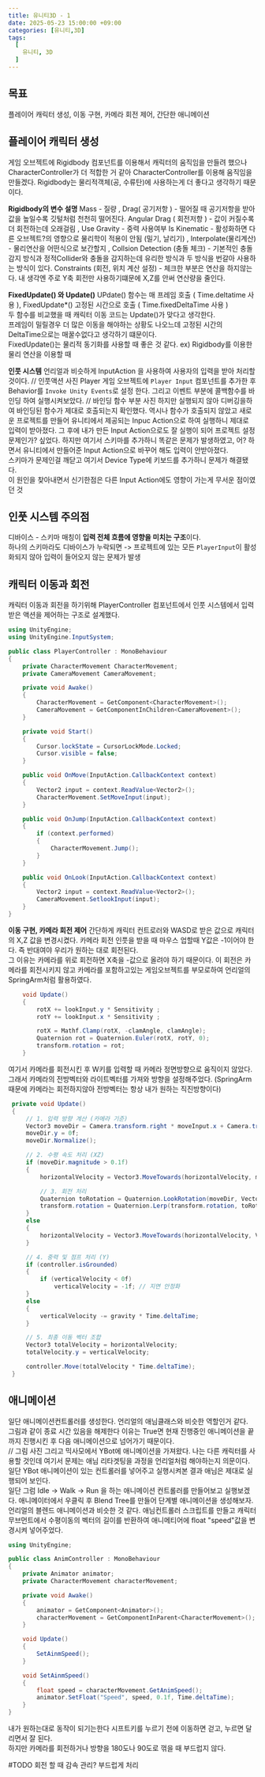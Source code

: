 ```yaml
---
title: 유니티3D - 1
date: 2025-05-23 15:00:00 +09:00
categories: [유니티,3D]
tags:
  [
    유니티, 3D
  ]
---
```

## 목표
플레이어 캐릭터 생성, 이동 구현, 카메라 회전 제어, 간단한 애니메이션

## 플레이어 캐릭터 생성
게임 오브젝트에 Rigidbody 컴포넌트를 이용해서 캐릭터의 움직임을 만들려 했으나 CharacterController가 더 적합한 거 같아
CharacterController를 이용해 움직임을 만들겠다.
Rigidbody는 물리적객체(공, 수류탄)에 사용하는게 더 좋다고 생각하기 때문이다.

**Rigidbody의 변수 설명**
Mass - 질량 , Drag( 공기저항 ) - 떨어질 때 공기저항을 받아 값을 높일수록 깃털처럼 천천히 떨어진다.
Angular Drag ( 회전저항 ) - 값이 커질수록 더 회전하는데 오래걸림 , Use Gravity - 중력 사용여부
Is Kinematic - 활성화하면 다른 오브젝트?의 영향으로 물리학이 적용이 안됨 (밀기, 날리기) , Interpolate(물리계산) - 물리연산을 어떤식으로 보간할지 , Collsion Detection (충돌 체크) - 기본적인 충돌 감지 방식과 정적Collider와 충돌을 감지하는데 유리한 방식과 두 방식을 번갈아 사용하는 방식이 있다.
Constraints (회전, 위치 계산 설정) - 체크한 부분은 연산을 하지않는다. 내 생각엔 주로 Y축 회전만 사용하기떄문에 X,Z를 안써 연산량을 줄인다.

**FixedUpdate() 와 Update()**
UPdate() 함수는 매 프레임 호출 ( Time.deltatime 사용 ), FixedUpdate*() 고정된 시간으로 호출 ( Time.fixedDeltaTime 사용 )  
두 함수를 비교했을 때 캐릭터 이동 코드는 Update()가 맞다고 생각한다.  
프레임이 밀릴경우 더 많은 이동을 해야하는 상황도 나오느데 고정된 시간의 DeltaTime으로는 매꿀수없다고 생각하기 떄문이다.  
FixedUpdate()는 물리적 동기화를 사용할 때 좋은 것 같다. ex) Rigidbody를 이용한 물리 연산을 이용할 때  

**인풋 시스템**
언리얼과 비슷하게 InputAction 을 사용하여 사용자의 입력을 받아 처리할 것이다.
// 인풋액션 사진
Player 게임 오브젝트에 `Player Input` 컴포넌트를 추가한 후 Behavior를 `Invoke Unity Events`로 설정 한다.
그리고 이벤트 부분에 콜백함수를 바인딩 하여 실행시켜보았다.
// 바인딩 함수 부분 사진
하지만 실행되지 않아 디버깅을하여 바인딩된 함수가 제대로 호출되는지 확인했다.
역시나 함수가 호출되지 않았고 새로운 프로젝트를 만들어 유니티에서 제공되는 Inpuc Action으로 하여 실행하니 제대로 입력이 받아졌다.
그 후에 내가 만든 Input Action으로도 잘 실행이 되어 프로젝트 설정문제인가? 싶었다.
하지만 여기서 스키마를 추가하니 똑같은 문제가 발생하였고, 어? 하면서 유니티에서 만들어준 Input Action으로 바꾸어 해도 입력이 안받아졌다.  
스키마가 문제인걸 깨닫고 여기서 Device Type에 키보드를 추가하니 문제가 해결됐다.  
이 원인을 찾아내면서 신기한점은 다른 Input Action에도 영향이 가는게 무서운 점이였던 것  

## 인풋 시스템 주의점
디바이스 - 스키마 매칭이 **입력 전체 흐름에 영향을 미치는 구조**이다.  
하나의 스키마라도 디바이스가 누락되면 -> 프로젝트에 있는 모든 `PlayerInput`이 활성화되지 않아 입력이 들어오지 않는 문제가 발생  

## 캐릭터 이동과 회전
캐릭터 이동과 회전을 하기위해 PlayerController 컴포넌트에서 인풋 시스템에서 입력받은 액션을 제어하는 구조로 설계했다.
```c#
using UnityEngine;
using UnityEngine.InputSystem;

public class PlayerController : MonoBehaviour
{
    private CharacterMovement CharacterMovement;
    private CameraMovement CameraMovement;

    private void Awake()
    {
        CharacterMovement = GetComponent<CharacterMovement>();
        CameraMovement = GetComponentInChildren<CameraMovement>();
    }

    private void Start()
    {
        Cursor.lockState = CursorLockMode.Locked;
        Cursor.visible = false;
    }

    public void OnMove(InputAction.CallbackContext context)
    {
        Vector2 input = context.ReadValue<Vector2>();
        CharacterMovement.SetMoveInput(input);
    }

    public void OnJump(InputAction.CallbackContext context)
    {
        if (context.performed)
        {
            CharacterMovement.Jump();
        }
    }

    public void OnLook(InputAction.CallbackContext context)
    {
        Vector2 input = context.ReadValue<Vector2>();
        CameraMovement.SetlookInput(input);
    }
}
```

**이동 구현, 카메라 회전 제어**
간단하게 캐릭터 컨트로러와 WASD로 받은 값으로 캐릭터의 X,Z 값을 변경시켰다.
카메라 회전 인풋을 받을 때 마우스 업할때 Y값은 -1이어야 한다. 즉 반대여야 우리가 원하는 대로 회전된다.  
그 이유는 카메라를 위로 회전하면 X축을 -값으로 올려야 하기 때문이다.
이 회전은 카메라를 회전시키지 않고 카메라를 포함하고있는 게임오브젝트를 부모로하여 언리얼의 SpringArm처럼 활용하였다.
```c#
    void Update()
    {
        rotX += lookInput.y * Sensitivity ;
        rotY += lookInput.x * Sensitivity ;

        rotX = Mathf.Clamp(rotX, -clamAngle, clamAngle);
        Quaternion rot = Quaternion.Euler(rotX, rotY, 0);
        transform.rotation = rot;
    }
```
여기서 카메라를 회전시킨 후 W키를 입력할 때 카메라 정면방향으로 움직이지 않았다.
그래서 카메라의 전방벡터와 라이트벡터를 가져와 방향을 설정해주었다. (SpringArm 때문에 카메라는 회전하지않아 전방벡터는 항상 내가 원하는 직진방향이다)  
```c#
 private void Update()
 {
     // 1. 입력 방향 계산 (카메라 기준)
     Vector3 moveDir = Camera.transform.right * moveInput.x + Camera.transform.forward * moveInput.y;
     moveDir.y = 0f;
     moveDir.Normalize();

     // 2. 수평 속도 처리 (XZ)
     if (moveDir.magnitude > 0.1f)
     {
         horizontalVelocity = Vector3.MoveTowards(horizontalVelocity, moveDir * maxSpeed, acceleration * Time.deltaTime);

         // 3. 회전 처리
         Quaternion toRotation = Quaternion.LookRotation(moveDir, Vector3.up);
         transform.rotation = Quaternion.Lerp(transform.rotation, toRotation, turnSpeed * Time.deltaTime);
     }
     else
     {
         horizontalVelocity = Vector3.MoveTowards(horizontalVelocity, Vector3.zero, deceleration * Time.deltaTime);
     }

     // 4. 중력 및 점프 처리 (Y)
     if (controller.isGrounded)
     {
         if (verticalVelocity < 0f)
             verticalVelocity = -1f; // 지면 안정화
     }
     else
     {
         verticalVelocity -= gravity * Time.deltaTime;
     }

     // 5. 최종 이동 벡터 조합
     Vector3 totalVelocity = horizontalVelocity;
     totalVelocity.y = verticalVelocity;

     controller.Move(totalVelocity * Time.deltaTime);
 }
```

## 애니메이션
일단 애니메이션컨트롤러를 생성한다. 언리얼의 애님클래스와 비슷한 역할인거 같다.  
그림과 같이 종료 시간 있음을 해제한다 이유는 True면 현재 진행중인 애니메이션을 끝까지 진행시킨 후 다음 애니메이션으로 넘어가기 때문이다.  
// 그림 사진
그리고 믹사모에서 YBot에 애니메이션을 가져왔다. 나는 다른 캐릭터를 사용할 것인데 여기서 문제는 애님 리타겟팅을 과정을 언리얼처럼 해야하는지 의문이다.  
일단 YBot 애니메이션이 있는 컨트롤러를 넣어주고 실행시켜본 결과 애님은 제대로 실행되어 보인다.  
일단 그럼 Idle -> Walk -> Run 을 하는 애니메이션 컨트롤러를 만들어보고 실행보겠다.
애니메이터에서 우클릭 후 Blend Tree를 만들어 단계별 애니메이션을 생성해보자. 언리얼의 블렌드 애니메이션과 비슷한 것 같다.
애님컨트롤러 스크립트를 만들고 캐릭터 무브먼트에서 수평이동의 벡터의 길이를 반환하여 애니메티어에 float "speed"값을 변경시켜 넣어주었다.
```c#
using UnityEngine;

public class AnimController : MonoBehaviour
{
    private Animator animator;
    private CharacterMovement characterMovement;

    private void Awake()
    {
        animator = GetComponent<Animator>();
        characterMovement = GetComponentInParent<CharacterMovement>();
    }

    void Update()
    {
        SetAinmSpeed();
    }

    void SetAinmSpeed()
    {
        float speed = characterMovement.GetAnimSpeed();
        animator.SetFloat("Speed", speed, 0.1f, Time.deltaTime);
    }
}

```
내가 원하는대로 동작이 되기는한다 시프트키를 누르기 전에 이동하면 걷고, 누르면 달리면서 잘 된다.  
하지만 카메라를 회전하거나 방향을 180도나 90도로 꺾을 때 부드럽지 않다.

#TODO
회전 할 때 감속 관리? 부드럽게 처리